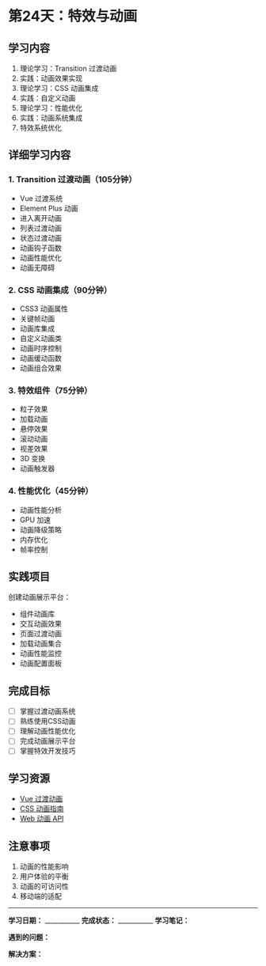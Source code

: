 # 第24天：特效与动画

## 学习内容
1. 理论学习：Transition 过渡动画
2. 实践：动画效果实现
3. 理论学习：CSS 动画集成
4. 实践：自定义动画
5. 理论学习：性能优化
6. 实践：动画系统集成
7. 特效系统优化

## 详细学习内容

### 1. Transition 过渡动画（105分钟）
- Vue 过渡系统
- Element Plus 动画
- 进入离开动画
- 列表过渡动画
- 状态过渡动画
- 动画钩子函数
- 动画性能优化
- 动画无障碍

### 2. CSS 动画集成（90分钟）
- CSS3 动画属性
- 关键帧动画
- 动画库集成
- 自定义动画类
- 动画时序控制
- 动画缓动函数
- 动画组合效果

### 3. 特效组件（75分钟）
- 粒子效果
- 加载动画
- 悬停效果
- 滚动动画
- 视差效果
- 3D 变换
- 动画触发器

### 4. 性能优化（45分钟）
- 动画性能分析
- GPU 加速
- 动画降级策略
- 内存优化
- 帧率控制

## 实践项目
创建动画展示平台：
- 组件动画库
- 交互动画效果
- 页面过渡动画
- 加载动画集合
- 动画性能监控
- 动画配置面板

## 完成目标
- [ ] 掌握过渡动画系统
- [ ] 熟练使用CSS动画
- [ ] 理解动画性能优化
- [ ] 完成动画展示平台
- [ ] 掌握特效开发技巧

## 学习资源
- [Vue 过渡动画](https://cn.vuejs.org/guide/built-ins/transition.html)
- [CSS 动画指南](https://developer.mozilla.org/zh-CN/docs/Web/CSS/CSS_Animations)
- [Web 动画 API](https://developer.mozilla.org/zh-CN/docs/Web/API/Web_Animations_API)

## 注意事项
1. 动画的性能影响
2. 用户体验的平衡
3. 动画的可访问性
4. 移动端的适配

---

**学习日期：** ___________
**完成状态：** ___________
**学习笔记：**



**遇到的问题：**



**解决方案：**